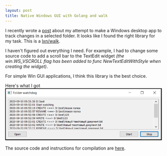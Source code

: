 ```yaml
---
layout: post
title: Native Windows GUI with Golang and walk
---
```


I recently wrote a [post](https://vostbur.github.io/post-2020-09-05/) about my attempt to make a Windows desktop app to track changes in a selected folder. It looks like I found the right library for my task. This is a [lxn/walk](https://github.com/lxn/walk).

I haven't figured out everything I need. For example, I had to change some source code to add a scroll bar to the TextEdit widget *(the win.WS_VSCROLL flag has been added to func NewTextEditWithStyle when creating the widget)*.

For simple Win GUI applications, I think this library is the best choice.

Here's what I got
![](/images/go-walk-watchdog.PNG)

The source code and instructions for compilation are [here](https://github.com/Vostbur/whatchange).

